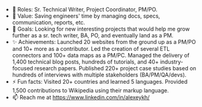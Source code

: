 - 👋 Roles: Sr. Technical Writer, Project Coordinator, PM/PO.
- 👀 Value: Saving engineers' time by managing docs, specs, communication, reports, etc.
- 🌱 Goals: Looking for new interesting projects that would help me grow further as a sr. tech writer, BA, PO, and eventually land as a PM.
- ✨ Achievements: Launched 20 websites from the ground up as a PM/PO and 10+ more as a contributor. Led the creation of several ETL connectors and 100+ data maps as a PM/PC. Managed the delivery of 1,400 technical blog posts, hundreds of tutorials, and 40+ industry-focused research papers. Published 220+ project case studies based on hundreds of interviews with multiple stakeholders (BA/PM/QA/devs).
- ⚡ Fun facts: Visited 20+ countries and learned 5 languages. Provided 1,500 contributions to Wikipedia using their markup language.
- 📫 Reach me at https://www.linkedin.com/in/alexeykh/

<!---
the-verver/the-verver is a ✨ special ✨ repository because its `README.md` (this file) appears on your GitHub profile.
You can click the Preview link to take a look at your changes.
--->
